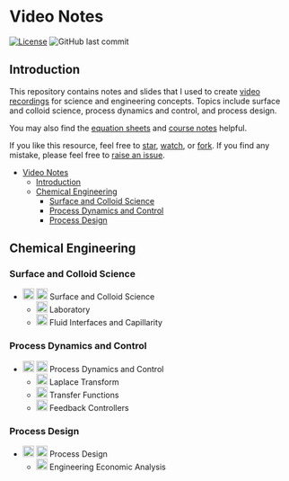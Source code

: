 # Video Notes

[![License](https://img.shields.io/github/license/tengjuilin/video-notes)](https://creativecommons.org/licenses/by/4.0/)
![GitHub last commit](https://img.shields.io/github/last-commit/tengjuilin/video-notes)

## Introduction

This repository contains notes and slides that I used to create [video recordings](https://www.youtube.com/@thenanokid3791) for science and engineering concepts. Topics include surface and colloid science, process dynamics and control, and process design.

You may also find the [equation sheets](https://github.com/tengjuilin/equation-sheets) and [course notes](https://github.com/tengjuilin/course-notes) helpful.

If you like this resource, feel free to [star](https://github.com/tengjuilin/video-notes/stargazers), [watch](https://github.com/tengjuilin/video-notes/watchers), or [fork](https://github.com/tengjuilin/video-notes/network/members). If you find any mistake, please feel free to [raise an issue](https://github.com/tengjuilin/video-notes/issues/new).

- [Video Notes](#video-notes)
  - [Introduction](#introduction)
  - [Chemical Engineering](#chemical-engineering)
    - [Surface and Colloid Science](#surface-and-colloid-science)
    - [Process Dynamics and Control](#process-dynamics-and-control)
    - [Process Design](#process-design)

## Chemical Engineering

### Surface and Colloid Science

- [<img src="https://simpleicons.org/icons/youtube.svg" width=20 alt="youtube">](a) [<img src="https://simpleicons.org/icons/bilibili.svg" width=20 alt="bilibili">](a) Surface and Colloid Science
  - [<img src="https://simpleicons.org/icons/github.svg" width=20 alt="github">](Surface%20and%20Colloid%20Science/Laboratory) Laboratory
  - [<img src="https://simpleicons.org/icons/github.svg" width=20 alt="github">](Surface%20and%20Colloid%20Science/Fluid%20Interfaces%20and%20Capillarity) Fluid Interfaces and Capillarity

### Process Dynamics and Control

- [<img src="https://simpleicons.org/icons/youtube.svg" width=20 alt="youtube">](https://www.youtube.com/playlist?list=PLtDRUga2HhfYC-T90rnDHy7ENZ45K6eEP) [<img src="https://simpleicons.org/icons/bilibili.svg" width=20 alt="bilibili">](https://space.bilibili.com/301350381/channel/seriesdetail?sid=3016354) Process Dynamics and Control
  - [<img src="https://simpleicons.org/icons/github.svg" width=20 alt="github">](Process%20Dynamics%20and%20Control/Laplace%20Transform) Laplace Transform
  - [<img src="https://simpleicons.org/icons/github.svg" width=20 alt="github">](Process%20Dynamics%20and%20Control/Transfer%20Functions) Transfer Functions
  - [<img src="https://simpleicons.org/icons/github.svg" width=20 alt="github">](Process%20Dynamics%20and%20Control/Feedback%20Controllers) Feedback Controllers

### Process Design

- [<img src="https://simpleicons.org/icons/youtube.svg" width=20 alt="youtube">](https://www.youtube.com/playlist?list=PLtDRUga2HhfY8fj_xtHBQUr2ZfxcrR4l8) [<img src="https://simpleicons.org/icons/bilibili.svg" width=20 alt="bilibili">](https://space.bilibili.com/301350381/channel/seriesdetail?sid=3035906) Process Design
  - [<img src="https://simpleicons.org/icons/github.svg" width=20 alt="github">](Process%20Design/Engineering%Economic%Analysis) Engineering Economic Analysis
